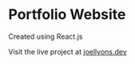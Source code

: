 # Portfolio Website
Created using React.js 

Visit the live project at <a href="https://joellyons.dev">joellyons.dev</a>

